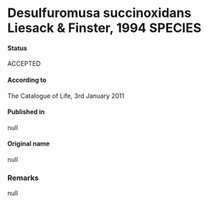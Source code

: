 # Desulfuromusa succinoxidans Liesack & Finster, 1994 SPECIES

#### Status
ACCEPTED

#### According to
The Catalogue of Life, 3rd January 2011

#### Published in
null

#### Original name
null

### Remarks
null